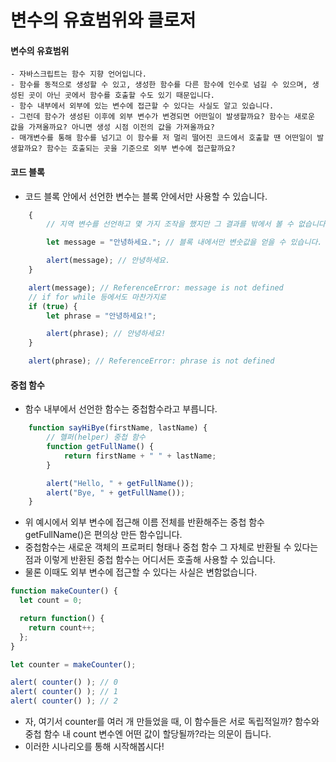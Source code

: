 # 변수의 유효범위와 클로저

#### 변수의 유효범위

    - 자바스크립트는 함수 지향 언어입니다.
    - 함수를 동적으로 생성할 수 있고, 생성한 함수를 다른 함수에 인수로 넘길 수 있으며, 생성된 곳이 아닌 곳에서 함수를 호출할 수도 있기 때문입니다.
    - 함수 내부에서 외부에 있는 변수에 접근할 수 있다는 사실도 알고 있습니다.
    - 그런데 함수가 생성된 이후에 외부 변수가 변경되면 어떤일이 발생할까요? 함수는 새로운 값을 가져올까요? 아니면 생성 시점 이전의 값을 가져올까요?
    - 매개변수를 통해 함수를 넘기고 이 함수를 저 멀리 떨어진 코드에서 호출할 땐 어떤일이 발생할까요? 함수는 호출되는 곳을 기준으로 외부 변수에 접근할까요?

#### 코드 블록

- 코드 블록 안에서 선언한 변수는 블록 안에서만 사용할 수 있습니다.

```Javascript
    {
        // 지역 변수를 선언하고 몇 가지 조작을 했지만 그 결과를 밖에서 볼 수 없습니다.

        let message = "안녕하세요."; // 블록 내에서만 변숫값을 얻을 수 있습니다.

        alert(message); // 안녕하세요.
    }

    alert(message); // ReferenceError: message is not defined
    // if for while 등에서도 마찬가지로
    if (true) {
        let phrase = "안녕하세요!";

        alert(phrase); // 안녕하세요!
    }

    alert(phrase); // ReferenceError: phrase is not defined
```

#### 중첩 함수

- 함수 내부에서 선언한 함수는 중첩함수라고 부릅니다.

```Javascript
    function sayHiBye(firstName, lastName) {
        // 헬퍼(helper) 중첩 함수
        function getFullName() {
            return firstName + " " + lastName;
        }

        alert("Hello, " + getFullName());
        alert("Bye, " + getFullName());
    }

```

- 위 예시에서 외부 변수에 접근해 이름 전체를 반환해주는 중첩 함수 getFullName()은 편의상 만든 함수입니다.
- 중첩함수는 새로운 객체의 프로퍼티 형태나 중첩 함수 그 자체로 반환될 수 있다는 점과 이렇게 반환된 중첩 함수는 어디서든 호출해 사용할 수 있습니다.
- 물론 이때도 외부 변수에 접근할 수 있다는 사실은 변함없습니다.

```Javascript
function makeCounter() {
  let count = 0;

  return function() {
    return count++;
  };
}

let counter = makeCounter();

alert( counter() ); // 0
alert( counter() ); // 1
alert( counter() ); // 2

```

- 자, 여기서 counter를 여러 개 만들었을 때, 이 함수들은 서로 독립적일까? 함수와 중첩 함수 내 count 변수엔 어떤 값이 할당될까?라는 의문이 듭니다.
- 이러한 시나리오를 통해 시작해봅시다!
